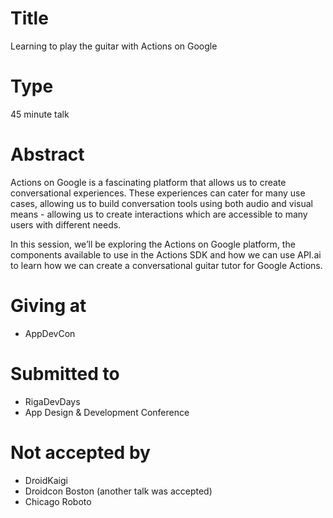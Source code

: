 # Title

Learning to play the guitar with Actions on Google

# Type

45 minute talk

# Abstract

Actions on Google is a fascinating platform that allows us to create conversational experiences. These experiences can cater for many use cases, allowing us to build conversation tools using both audio and visual means - allowing us to create interactions which are accessible to many users with different needs.

In this session, we’ll be exploring the Actions on Google platform, the components available to use in the Actions SDK and how we can use API.ai to learn how we can create a conversational guitar tutor for Google Actions.

# Giving at

- AppDevCon

# Submitted to

- RigaDevDays
- App Design & Development Conference

# Not accepted by

- DroidKaigi
- Droidcon Boston (another talk was accepted)
- Chicago Roboto
